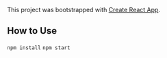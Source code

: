This project was bootstrapped with [Create React App](https://github.com/facebook/create-react-app).

## How to Use
`npm install`
`npm start`